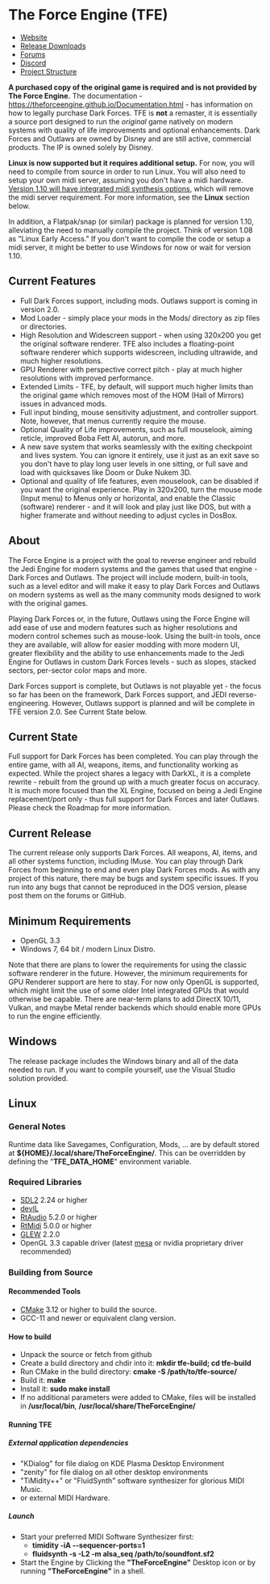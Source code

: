 # The Force Engine (TFE)
* [Website](https://theforceengine.github.io/)
* [Release Downloads](https://theforceengine.github.io/downloads.html)
* [Forums](https://the-force-engine.freeforums.net/)
* [Discord](https://discord.gg/hpsJnY9)
* [Project Structure](ProjectStructure.md)

**A purchased copy of the original game is required and is not provided by The Force Engine.** The documentation - https://theforceengine.github.io/Documentation.html - has information on how to legally purchase Dark Forces. TFE is **not** a remaster, it is essentially a source port designed to run the *original* game natively on modern systems with quality of life improvements and optional enhancements. Dark Forces and Outlaws are owned by Disney and are still active, commercial products. The IP is owned solely by Disney.

**Linux is now supported but it requires additional setup.** For now, you will need to compile from source in order to run Linux. You will also need to setup your own midi server, assuming you don't have a midi hardware. <ins>Version 1.10 will have integrated midi synthesis options</ins>, which will remove the midi server requirement. For more information, see the **Linux** section below.

In addition, a Flatpak/snap (or similar) package is planned for version 1.10, alleviating the need to manually compile the project. Think of version 1.08 as "Linux Early Access." If you don't want to compile the code or setup a midi server, it might be better to use Windows for now or wait for version 1.10.

## Current Features
* Full Dark Forces support, including mods. Outlaws support is coming in version 2.0.
* Mod Loader - simply place your mods in the Mods/ directory as zip files or directories.
* High Resolution and Widescreen support - when using 320x200 you get the original software renderer. TFE also includes a floating-point software renderer which supports widescreen, including ultrawide, and much higher resolutions.
* GPU Renderer with perspective correct pitch - play at much higher resolutions with improved performance.
* Extended Limits - TFE, by default, will support much higher limits than the original game which removes most of the HOM (Hall of Mirrors) issues in advanced mods.
* Full input binding, mouse sensitivity adjustment, and controller support. Note, however, that menus currently require the mouse.
* Optional Quality of Life improvements, such as full mouselook, aiming reticle, improved Boba Fett AI, autorun, and more.
* A new save system that works seamlessly with the exiting checkpoint and lives system. You can ignore it entirely, use it just as an exit save so you don't have to play long user levels in one sitting, or full save and load with quicksaves like Doom or Duke Nukem 3D.
* Optional and quality of life features, even mouselook, can be disabled if you want the original experience. Play in 320x200, turn the mouse mode (Input menu) to Menus only or horizontal, and enable the Classic (software) renderer - and it will look and play just like DOS, but with a higher framerate and without needing to adjust cycles in DosBox.

## About
The Force Engine is a project with the goal to reverse engineer and rebuild the Jedi Engine for modern systems and the games that used that engine - Dark Forces and Outlaws. The project will include modern, built-in tools, such as a level editor and will make it easy to play Dark Forces and Outlaws on modern systems as well as the many community mods designed to work with the original games.

Playing Dark Forces or, in the future, Outlaws using the Force Engine will add ease of use and modern features such as higher resolutions and modern control schemes such as mouse-look. Using the built-in tools, once they are available, will allow for easier modding with more modern UI, greater flexibility and the ability to use enhancements made to the Jedi Engine for Outlaws in custom Dark Forces levels - such as slopes, stacked sectors, per-sector color maps and more.

Dark Forces support is complete, but Outlaws is not playable yet - the focus so far has been on the framework, Dark Forces support, and JEDI reverse-engineering. However, Outlaws support is planned and will be complete in TFE version 2.0. See Current State below.

## Current State
Full support for Dark Forces has been completed. You can play through the entire game, with all AI, weapons, items, and functionality working as expected. While the project shares a legacy with DarkXL, it is a complete rewrite - rebuilt from the ground up with a much greater focus on accuracy. It is much more focused than the XL Engine, focused on being a Jedi Engine replacement/port only - thus full support for Dark Forces and later Outlaws. Please check the Roadmap for more information.

## Current Release
The current release only supports Dark Forces. All weapons, AI, items, and all other systems function, including IMuse. You can play through Dark Forces from beginning to end and even play Dark Forces mods. As with any project of this nature, there may be bugs and system specific issues. If you run into any bugs that cannot be reproduced in the DOS version, please post them on the forums or GitHub.

## Minimum Requirements
* OpenGL 3.3
* Windows 7, 64 bit / modern Linux Distro.

Note that there are plans to lower the requirements for using the classic software renderer in the future. However, the minimum requirements for GPU Renderer support are here to stay. For now only OpenGL is supported, which might limit the use of some older Intel integrated GPUs that would otherwise be capable. There are near-term plans to add DirectX 10/11, Vulkan, and maybe Metal render backends which should enable more GPUs to run the engine efficiently.

## Windows
The release package includes the Windows binary and all of the data needed to run. If you want to compile yourself, use the Visual Studio solution provided.

## Linux
### General Notes
Runtime data like Savegames, Configuration, Mods, ... are by default stored at __${HOME}/.local/share/TheForceEngine/__.
This can be overridden by defining the "__TFE_DATA_HOME__" environment variable.

### Required Libraries
* [SDL2](TheForceEngine/TFE_FrontEndUI/frontEndUi.cpp) 2.24 or higher
* [devIL](https://openil.sourceforge.net)
* [RtAudio](https://www.music.mcgill.ca/~gary/rtaudio/) 5.2.0 or higher
* [RtMidi](https://www.music.mcgill.ca/~gary/rtmidi/) 5.0.0 or higher
* [GLEW](http://glew.sourceforge.net/) 2.2.0
* OpenGL 3.3 capable driver (latest [mesa](https://www.mesa3d.org) or nvidia proprietary driver recommended)

### Building from Source
#### Recommended Tools
* [CMake](https://cmake.org) 3.12 or higher to build the source.
* GCC-11 and newer or equivalent clang version.
#### How to build
* Unpack the source or fetch from github
* Create a build directory and chdir into it:
__mkdir tfe-build; cd tfe-build__
* Run CMake in the build directory:
__cmake -S /path/to/tfe-source/__
* Build it:
__make__
* Install it:
__sudo make install__  
* If no additional parameters were added to CMake, files will be installed in __/usr/local/bin__, __/usr/local/share/TheForceEngine/__

#### Running TFE
##### External application dependencies
* "KDialog" for file dialog on KDE Plasma Desktop Environment
* "zenity" for file dialog on all other desktop environments
* "TiMidity++" or "FluidSynth" software synthesizer for glorious MIDI Music.
* or external MIDI Hardware.

##### Launch
* Start your preferred MIDI Software Synthesizer first:
	* __timidity -iA --sequencer-ports=1__
	* __fluidsynth -s -L2 -m alsa_seq /path/to/soundfont.sf2__
* Start the Engine by Clicking the __"TheForceEngine"__ Desktop icon or by running __"TheForceEngine"__ in a shell.

